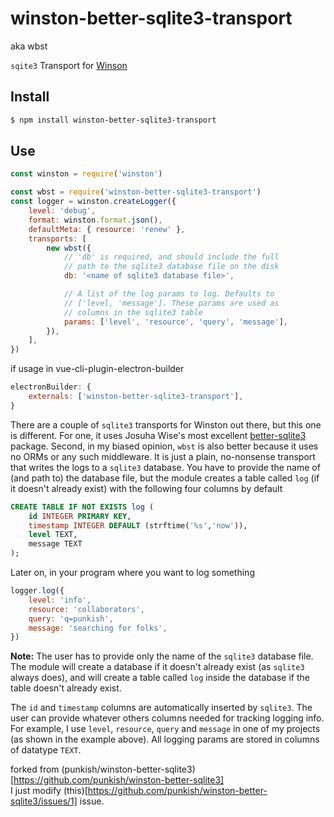 # winston-better-sqlite3-transport

aka wbst

`sqite3` Transport for [Winson](https://github.com/winstonjs/winston)

## Install

```bash
$ npm install winston-better-sqlite3-transport
```

## Use

```js
const winston = require('winston')

const wbst = require('winston-better-sqlite3-transport')
const logger = winston.createLogger({
    level: 'debug',
    format: winston.format.json(),
    defaultMeta: { resource: 'renew' },
    transports: [
        new wbst({
            // 'db' is required, and should include the full
            // path to the sqlite3 database file on the disk
            db: '<name of sqlite3 database file>',

            // A list of the log params to log. Defaults to
            // ['level, 'message']. These params are used as
            // columns in the sqlite3 table
            params: ['level', 'resource', 'query', 'message'],
        }),
    ],
})
```

if usage in vue-cli-plugin-electron-builder

```js
electronBuilder: {
    externals: ['winston-better-sqlite3-transport'],
}
```

There are a couple of `sqlite3` transports for Winston out there, but this one is different. For one, it uses Josuha Wise's most excellent [better-sqlite3](https://www.npmjs.com/package/better-sqlite3) package. Second, in my biased opinion, `wbst` is also better because it uses no ORMs or any such middleware. It is just a plain, no-nonsense transport that writes the logs to a `sqlite3` database. You have to provide the name of (and path to) the database file, but the module creates a table called `log` (if it doesn't already exist) with the following four columns by default

```sql
CREATE TABLE IF NOT EXISTS log (
    id INTEGER PRIMARY KEY,
    timestamp INTEGER DEFAULT (strftime('%s','now')),
    level TEXT,
    message TEXT
);
```

Later on, in your program where you want to log something

```js
logger.log({
    level: 'info',
    resource: 'collaborators',
    query: 'q=punkish',
    message: 'searching for folks',
})
```

**Note:** The user has to provide only the name of the `sqlite3` database file. The module will create a database if it doesn't already exist (as `sqlite3` always does), and will create a table called `log` inside the database if the table doesn't already exist.

The `id` and `timestamp` columns are automatically inserted by `sqlite3`. The user can provide whatever others columns needed for tracking logging info. For example, I use `level`, `resource`, `query` and `message` in one of my projects (as shown in the example above). All logging params are stored in columns of datatype `TEXT`.

forked from (punkish/winston-better-sqlite3)[https://github.com/punkish/winston-better-sqlite3]  
I just modify (this)[https://github.com/punkish/winston-better-sqlite3/issues/1] issue.
